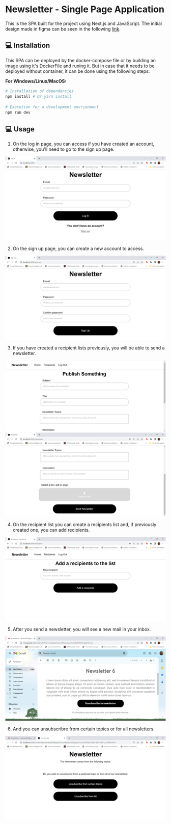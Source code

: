 # Newsletter - Single Page Application

This is the SPA built for the project using Next.js and JavaScript. The initial design made in figma can be seen in the following [link](https://www.figma.com/file/SDD1ScI2e0dKprSppGFESm/Newsletter?type=design&node-id=7-325). 

## 💻 Installation

This SPA can be deployed by the docker-compose file or by building an image using it's DockerFile and runing it. But in case that it needs to be deployed without container, it can be done using the following steps:

**For Windows/Linux/MacOS:**

```bash
# Installation of dependencies
npm install # Or yarn install

# Execution for a development envrionment
npm run dev

```
## 💻 Usage
1. On the log in page, you can access if you have created an account, otherwise, you'll need to go to the sign up page.

![Log In Page](../markdown-assets/screenshot_1.png)

2. On the sign up page, you can create a new account to access.

![Sign up Page](../markdown-assets/screenshot_2.png)

3. If you have created a recipient lists previously, you will be able to send a newsletter.

![Newsletter Page 1](../markdown-assets/screenshot_3.png)
![Newsletter Page 2](../markdown-assets/screenshot_4.png)

4. On the recipient list you can create a recipients list and, if previously created one, you can add recipients.

![Recipients Page](../markdown-assets/screenshot_5.png)

5. After you send a newsletter, you will see a new mail in your inbox.

![E-mail send](../markdown-assets/screenshot_6.png)

6. And you can unsubscribre from certain topics or for all newsletters.

![Unsubscribe Page](../markdown-assets/screenshot_7.png)
